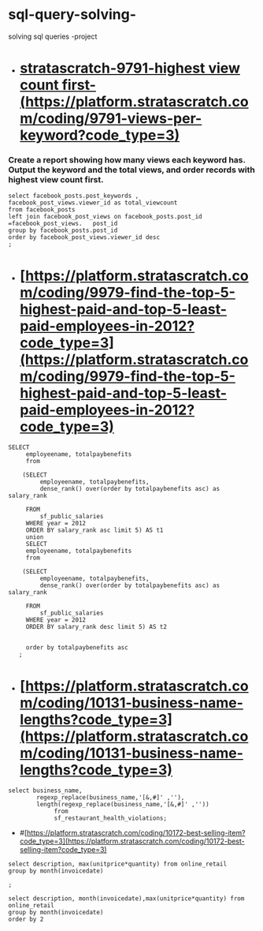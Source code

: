 # sql-query-solving-
solving sql queries -project
- # [stratascratch-9791-highest view count first-(https://platform.stratascratch.com/coding/9791-views-per-keyword?code_type=3)](https://platform.stratascratch.com/coding/9791-views-per-keyword?code_type=3)



### Create a report showing how many views each keyword has. Output the keyword and the total views, and order records with highest view count first.

```
select facebook_posts.post_keywords ,
facebook_post_views.viewer_id as total_viewcount
from facebook_posts
left join facebook_post_views on facebook_posts.post_id =facebook_post_views.	post_id
group by facebook_posts.post_id
order by facebook_post_views.viewer_id desc
;
```
- # [https://platform.stratascratch.com/coding/9979-find-the-top-5-highest-paid-and-top-5-least-paid-employees-in-2012?code_type=3](https://platform.stratascratch.com/coding/9979-find-the-top-5-highest-paid-and-top-5-least-paid-employees-in-2012?code_type=3)
```
SELECT 
     employeename, totalpaybenefits
     from
    
    (SELECT 
         employeename, totalpaybenefits,
         dense_rank() over(order by totalpaybenefits asc) as salary_rank
         
     FROM
         sf_public_salaries
     WHERE year = 2012
     ORDER BY salary_rank asc limit 5) AS t1
     union
     SELECT 
     employeename, totalpaybenefits
     from
    
    (SELECT 
         employeename, totalpaybenefits,
         dense_rank() over(order by totalpaybenefits asc) as salary_rank
         
     FROM
         sf_public_salaries
     WHERE year = 2012
     ORDER BY salary_rank desc limit 5) AS t2
     
     
     order by totalpaybenefits asc
   ;
```
- # [https://platform.stratascratch.com/coding/10131-business-name-lengths?code_type=3](https://platform.stratascratch.com/coding/10131-business-name-lengths?code_type=3)

```
select business_name,
        regexp_replace(business_name,'[&,#]' ,''),
        length(regexp_replace(business_name,'[&,#]' ,''))
             from 
             sf_restaurant_health_violations;
```
- #[https://platform.stratascratch.com/coding/10172-best-selling-item?code_type=3](https://platform.stratascratch.com/coding/10172-best-selling-item?code_type=3)

```
select description, max(unitprice*quantity) from online_retail
group by month(invoicedate)

;

select description, month(invoicedate),max(unitprice*quantity) from online_retail
group by month(invoicedate)
order by 2
```
